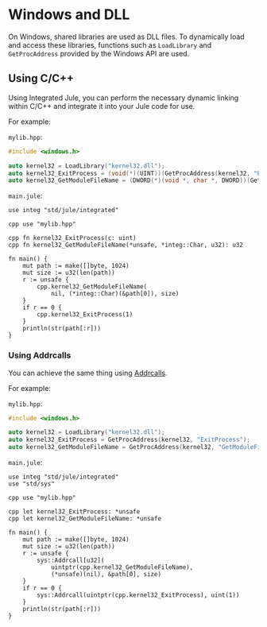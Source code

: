 # Windows and DLL

On Windows, shared libraries are used as DLL files. To dynamically load and access these libraries, functions such as `LoadLibrary` and `GetProcAddress` provided by the Windows API are used.

## Using C/C++

Using Integrated Jule, you can perform the necessary dynamic linking within C/C++ and integrate it into your Jule code for use.

For example:

`mylib.hpp`:
```cpp
#include <windows.h>

auto kernel32 = LoadLibrary("kernel32.dll");
auto kernel32_ExitProcess = (void(*)(UINT))(GetProcAddress(kernel32, "ExitProcess"));
auto kernel32_GetModuleFileName = (DWORD(*)(void *, char *, DWORD))(GetProcAddress(kernel32, "GetModuleFileNameA"));
```

`main.jule`:
```jule
use integ "std/jule/integrated"

cpp use "mylib.hpp"

cpp fn kernel32_ExitProcess(c: uint)
cpp fn kernel32_GetModuleFileName(*unsafe, *integ::Char, u32): u32

fn main() {
	mut path := make([]byte, 1024)
	mut size := u32(len(path))
	r := unsafe {
		cpp.kernel32_GetModuleFileName(
			nil, (*integ::Char)(&path[0]), size)
	}
	if r == 0 {
		cpp.kernel32_ExitProcess(1)
	}
	println(str(path[:r]))
}
```

### Using Addrcalls

You can achieve the same thing using [Addrcalls](/low-level-helpers/syscalls/addrcalls).

For example:

`mylib.hpp`:
```cpp
#include <windows.h>

auto kernel32 = LoadLibrary("kernel32.dll");
auto kernel32_ExitProcess = GetProcAddress(kernel32, "ExitProcess");
auto kernel32_GetModuleFileName = GetProcAddress(kernel32, "GetModuleFileNameA");
```

`main.jule`:
```jule
use integ "std/jule/integrated"
use "std/sys"

cpp use "mylib.hpp"

cpp let kernel32_ExitProcess: *unsafe
cpp let kernel32_GetModuleFileName: *unsafe

fn main() {
	mut path := make([]byte, 1024)
	mut size := u32(len(path))
	r := unsafe {
		sys::Addrcall[u32](
			uintptr(cpp.kernel32_GetModuleFileName),
			(*unsafe)(nil), &path[0], size)
	}
	if r == 0 {
		sys::Addrcall(uintptr(cpp.kernel32_ExitProcess), uint(1))
	}
	println(str(path[:r]))
}
```